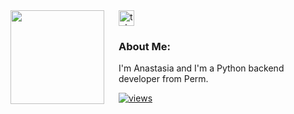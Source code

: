 <div style="display: flex; gap: 20px">
  <img align="left" src="https://media.giphy.com/media/v1.Y2lkPTc5MGI3NjExeng0eGw5Y2w4OTFhZ3h0Zzc4enp4Yzc5c21ndnpqODIxNW54d3E4YyZlcD12MV9pbnRlcm5hbF9naWZfYnlfaWQmY3Q9Zw/3o7TKL99c114pKWM7u/giphy.gif" width="150" height="150"/>
  <div>
    <a href="https://t.me/Nesqvic" target="_blank">
      <img src="https://img.shields.io/static/v1?message=Telegram&logo=telegram&label=&color=2CA5E0&logoColor=white&labelColor=&style=for-the-badge" height="25" alt="telegram logo"/>
    </a>
    <h3>About Me:</h3>
    <p>I'm Anastasia and I'm a Python backend developer from Perm.</p>
    <a href="https://github.com/kvasty">
      <img src="https://komarev.com/ghpvc/?username=kvasty&style=flat&color=313131&label=views" alt="views"/>
    </a>
  </div>
</div>
